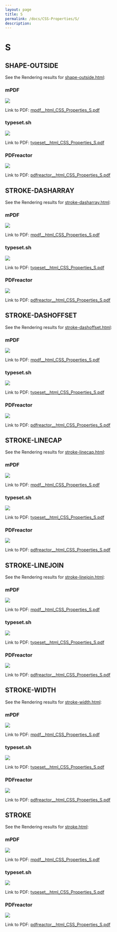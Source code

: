 ```yaml
---
layout: page
title: S
permalink: /docs/CSS-Properties/S/
description: 
---
```


# S



## SHAPE-OUTSIDE

See the Rendering results for [shape-outside.html](/html/CSS%20Properties/S/shape-outside.html):

### mPDF
![](mpdf__html_CSS_Properties_S.png) 

Link to PDF: [mpdf__html_CSS_Properties_S.pdf](mpdf__html_CSS_Properties_S.pdf)

### typeset.sh
![](typeset__html_CSS_Properties_S.png) 

Link to PDF: [typeset__html_CSS_Properties_S.pdf](typeset__html_CSS_Properties_S.pdf)

### PDFreactor
![](pdfreactor__html_CSS_Properties_S.png) 

Link to PDF: [pdfreactor__html_CSS_Properties_S.pdf](pdfreactor__html_CSS_Properties_S.pdf)

## STROKE-DASHARRAY

See the Rendering results for [stroke-dasharray.html](/html/CSS%20Properties/S/stroke-dasharray.html):

### mPDF
![](mpdf__html_CSS_Properties_S.png) 

Link to PDF: [mpdf__html_CSS_Properties_S.pdf](mpdf__html_CSS_Properties_S.pdf)

### typeset.sh
![](typeset__html_CSS_Properties_S.png) 

Link to PDF: [typeset__html_CSS_Properties_S.pdf](typeset__html_CSS_Properties_S.pdf)

### PDFreactor
![](pdfreactor__html_CSS_Properties_S.png) 

Link to PDF: [pdfreactor__html_CSS_Properties_S.pdf](pdfreactor__html_CSS_Properties_S.pdf)

## STROKE-DASHOFFSET

See the Rendering results for [stroke-dashoffset.html](/html/CSS%20Properties/S/stroke-dashoffset.html):

### mPDF
![](mpdf__html_CSS_Properties_S.png) 

Link to PDF: [mpdf__html_CSS_Properties_S.pdf](mpdf__html_CSS_Properties_S.pdf)

### typeset.sh
![](typeset__html_CSS_Properties_S.png) 

Link to PDF: [typeset__html_CSS_Properties_S.pdf](typeset__html_CSS_Properties_S.pdf)

### PDFreactor
![](pdfreactor__html_CSS_Properties_S.png) 

Link to PDF: [pdfreactor__html_CSS_Properties_S.pdf](pdfreactor__html_CSS_Properties_S.pdf)

## STROKE-LINECAP

See the Rendering results for [stroke-linecap.html](/html/CSS%20Properties/S/stroke-linecap.html):

### mPDF
![](mpdf__html_CSS_Properties_S.png) 

Link to PDF: [mpdf__html_CSS_Properties_S.pdf](mpdf__html_CSS_Properties_S.pdf)

### typeset.sh
![](typeset__html_CSS_Properties_S.png) 

Link to PDF: [typeset__html_CSS_Properties_S.pdf](typeset__html_CSS_Properties_S.pdf)

### PDFreactor
![](pdfreactor__html_CSS_Properties_S.png) 

Link to PDF: [pdfreactor__html_CSS_Properties_S.pdf](pdfreactor__html_CSS_Properties_S.pdf)

## STROKE-LINEJOIN

See the Rendering results for [stroke-linejoin.html](/html/CSS%20Properties/S/stroke-linejoin.html):

### mPDF
![](mpdf__html_CSS_Properties_S.png) 

Link to PDF: [mpdf__html_CSS_Properties_S.pdf](mpdf__html_CSS_Properties_S.pdf)

### typeset.sh
![](typeset__html_CSS_Properties_S.png) 

Link to PDF: [typeset__html_CSS_Properties_S.pdf](typeset__html_CSS_Properties_S.pdf)

### PDFreactor
![](pdfreactor__html_CSS_Properties_S.png) 

Link to PDF: [pdfreactor__html_CSS_Properties_S.pdf](pdfreactor__html_CSS_Properties_S.pdf)

## STROKE-WIDTH

See the Rendering results for [stroke-width.html](/html/CSS%20Properties/S/stroke-width.html):

### mPDF
![](mpdf__html_CSS_Properties_S.png) 

Link to PDF: [mpdf__html_CSS_Properties_S.pdf](mpdf__html_CSS_Properties_S.pdf)

### typeset.sh
![](typeset__html_CSS_Properties_S.png) 

Link to PDF: [typeset__html_CSS_Properties_S.pdf](typeset__html_CSS_Properties_S.pdf)

### PDFreactor
![](pdfreactor__html_CSS_Properties_S.png) 

Link to PDF: [pdfreactor__html_CSS_Properties_S.pdf](pdfreactor__html_CSS_Properties_S.pdf)

## STROKE

See the Rendering results for [stroke.html](/html/CSS%20Properties/S/stroke.html):

### mPDF
![](mpdf__html_CSS_Properties_S.png) 

Link to PDF: [mpdf__html_CSS_Properties_S.pdf](mpdf__html_CSS_Properties_S.pdf)

### typeset.sh
![](typeset__html_CSS_Properties_S.png) 

Link to PDF: [typeset__html_CSS_Properties_S.pdf](typeset__html_CSS_Properties_S.pdf)

### PDFreactor
![](pdfreactor__html_CSS_Properties_S.png) 

Link to PDF: [pdfreactor__html_CSS_Properties_S.pdf](pdfreactor__html_CSS_Properties_S.pdf)


